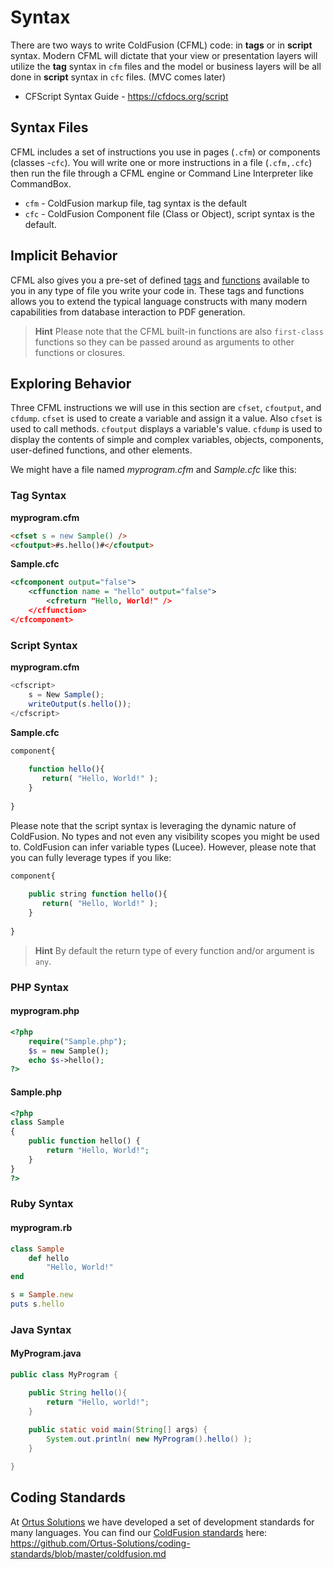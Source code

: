 # Syntax

There are two ways to write ColdFusion (CFML) code: in **tags** or in **script** syntax.  Modern CFML will dictate that your view or presentation layers will utilize the **tag** syntax in `cfm` files and the model or business layers will be all done in **script** syntax in `cfc` files. (MVC comes later)

* CFScript Syntax Guide - https://cfdocs.org/script

## Syntax Files
CFML includes a set of instructions you use in pages (`.cfm`) or components (classes -`cfc`). You will write one or more instructions in a file (`.cfm,.cfc`) then run the file through a CFML engine or Command Line Interpreter like CommandBox.

 * `cfm` - ColdFusion markup file, tag syntax is the default
 * `cfc` - ColdFusion Component file (Class or Object), script syntax is the default. 
 
## Implicit Behavior

CFML also gives you a pre-set of defined [tags](https://cfdocs.org/tags) and [functions](https://cfdocs.org/functions) available to you in any type of file you write your code in.  These tags and functions allows you to extend the typical language constructs with many modern capabilities from database interaction to PDF generation.  

> **Hint** Please note that the CFML built-in functions are also `first-class` functions so they can be passed around as arguments to other functions or closures.


## Exploring Behavior

Three CFML instructions we will use in this section are `cfset`, `cfoutput`, and `cfdump`. `cfset` is used to create a variable and assign it a value. Also `cfset` is used to call methods. `cfoutput` displays a variable's value. `cfdump` is used to display the contents of simple and complex variables, objects, components, user-defined functions, and other elements.

We might have a file named _myprogram.cfm_ and _Sample.cfc_ like this:

### Tag Syntax

**myprogram.cfm**

```html
<cfset s = new Sample() />
<cfoutput>#s.hello()#</cfoutput>
```

**Sample.cfc**

```xml
<cfcomponent output="false">
    <cffunction name = "hello" output="false">
        <cfreturn "Hello, World!" />
    </cffunction>
</cfcomponent>
```

### Script Syntax

**myprogram.cfm**

```js
<cfscript>
    s = New Sample();
    writeOutput(s.hello());
</cfscript>
```

**Sample.cfc**

```js
component{
    
    function hello(){
       return( "Hello, World!" );
    }
    
}
```

Please note that the script syntax is leveraging the dynamic nature of ColdFusion.  No types and not even any visibility scopes you might be used to. ColdFusion can infer variable types (Lucee).  However, please note that you can fully leverage types if you like:

```js
component{
    
    public string function hello(){
       return( "Hello, World!" );
    }
    
}
```

> **Hint** By default the return type of every function and/or argument is `any`.



### PHP Syntax

#### myprogram.php

```php
<?php
    require("Sample.php");
    $s = new Sample();
    echo $s->hello();
?>
```

#### Sample.php

```php
<?php
class Sample
{
    public function hello() {
        return "Hello, World!";
    }
}
?>
```

### Ruby Syntax

#### myprogram.rb

```rb
class Sample
    def hello
        "Hello, World!"
end

s = Sample.new
puts s.hello
```

### Java Syntax


#### MyProgram.java

```java
public class MyProgram {

	public String hello(){
		return "Hello, world!";
	}
	
	public static void main(String[] args) {
		System.out.println( new MyProgram().hello() );
	}

}
```

## Coding Standards

At [Ortus Solutions](https://www.ortussolutions.com) we have developed a set of development standards for many languages.  You can find our [ColdFusion standards](https://github.com/Ortus-Solutions/coding-standards/blob/master/coldfusion.md) here: https://github.com/Ortus-Solutions/coding-standards/blob/master/coldfusion.md